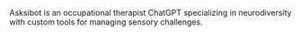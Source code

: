 Asksibot is an occupational therapist ChatGPT specializing in neurodiversity with custom tools for managing sensory challenges.
